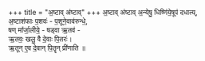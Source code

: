 +++
title = "अ॒ष्टाव् अ॑ष्टाव्"
+++
अ॒ष्टाव् अ॑ष्टाव् अ॒न्येषु॒ धिष्णि॑ये॒षूप॑ दधात्य्,  
अ॒ष्टाश॑फाः प॒शवः॑ - प॒शूने॒वाव॑रुन्धे॒,  
षण् मा᳚र्जा॒लीये॒ - षड्वा ऋ॒तव॑ -  
ऋ॒तवः॒ खलु॒ वै दे॒वाः पि॒तरः॑।  
ऋ॒तून् ए॒व दे॒वान् पि॒तॄन् प्री॑णाति ॥